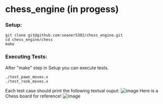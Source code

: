 # chess_engine (in progess)
### Setup:
```
git clone git@github.com:seaner5302/chess_engine.git
cd chess_engine/chess
make
```
### Executing Tests:
After "make" step in Setup you can execute tests.
```
./test_pawn_moves.x
./test_rook_moves.x
```
Each test case should print the following textual ouput:
![image](https://github.com/user-attachments/assets/f36a7af3-5f91-4965-85bd-ab9d4452ca3c)
Here is a Chess board for reference!
![image](https://github.com/user-attachments/assets/dd4f7712-bd8e-4316-8025-4d96733518d1)
